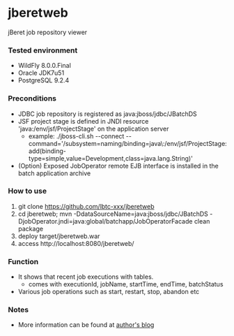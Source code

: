 jberetweb
=========

jBeret job repository viewer

### Tested environment

- WildFly 8.0.0.Final
- Oracle JDK7u51
- PostgreSQL 9.2.4

### Preconditions

- JDBC job repository is registered as java:jboss/jdbc/JBatchDS
- JSF project stage is defined in JNDI resource 'java:/env/jsf/ProjectStage' on the application server
    - example: ./jboss-cli.sh --connect --command='/subsystem=naming/binding=java\\:\/env\/jsf\/ProjectStage:add(binding-type=simple,value=Development,class=java.lang.String)'
- (Option) Exposed JobOperator remote EJB interface is installed in the batch application archive

### How to use

1. git clone https://github.com/lbtc-xxx/jberetweb
2. cd jberetweb; mvn -DdataSourceName=java:jboss/jdbc/JBatchDS -DjobOperator.jndi=java:global/batchapp/JobOperatorFacade clean package
3. deploy target/jberetweb.war
4. access http://localhost:8080/jberetweb/

### Function

- It shows that recent job executions with tables.
    - comes with executionId, jobName, startTime, endTime, batchStatus
- Various job operations such as start, restart, stop, abandon etc

### Notes

- More information can be found at [author's blog](http://www.nailedtothex.org/roller/kyle/category/jberetweb)